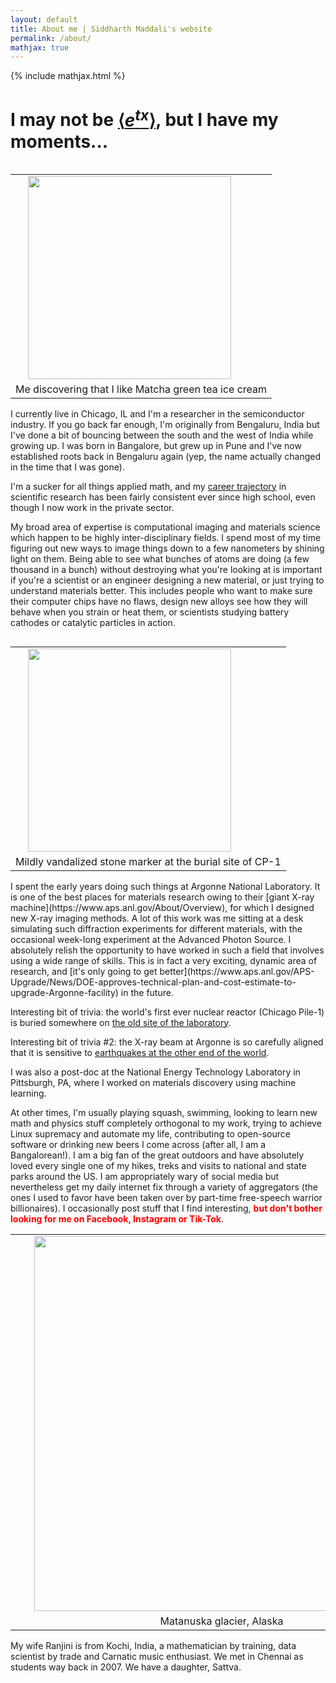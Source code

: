 ```yaml
---
layout: default
title: About me | Siddharth Maddali's website
permalink: /about/
mathjax: true
---
```

{% include mathjax.html %}

# I may not be <span class="notranslate"><a href="https://en.wikipedia.org/wiki/Moment-generating_function">$\left\langle e^{tx}\right\rangle$</a></span>, but I have my moments...

<table class="image" align="left" width="350">
<tr><td text-align="center"><img src="{{ site.url }}/images/me.png" width="325" align="left" style="margin:0px 20px" ></td></tr>
<tr><td class="caption" align="center">Me discovering that I like Matcha green tea ice cream</td></tr>
</table>

I currently live in Chicago, IL and I'm a researcher in the semiconductor industry.
If you go back far enough, I'm originally from Bengaluru, India but I've done a bit of bouncing between the south and the west of India while growing up. 
I was born in Bangalore, but grew up in Pune and I've now established roots back in Bengaluru again (yep, the name actually changed in the time that I was gone).

I'm a sucker for all things applied math, and my [career trajectory]({{site.url}}/professional/cv#workex) in scientific research has been fairly consistent ever since high school, even though I now work in the private sector. 

My broad area of expertise is computational imaging and materials science which happen to be highly inter-disciplinary fields. 
I spend most of my time figuring out new ways to image things down to a few nanometers by shining light on them.
Being able to see what bunches of atoms are doing (a few thousand in a bunch) without destroying what you're looking at is important if you're a scientist or an engineer designing a new material, or just trying to understand materials better.
This includes people who want to make sure their computer chips have no flaws, design new alloys see how they will behave when you strain or heat them, or scientists studying battery cathodes or catalytic particles in action.


<table class="image" align="right" width="350">
<tr><td text-align="center"><img src="{{ site.url }}/images/cp1.jpg" width="325" align="left" style="margin:0px 20px" ></td></tr>
<tr><td class="caption" align="center">Mildly vandalized stone marker at the burial site of CP-1</td></tr>
</table>
I spent the early years doing such things at Argonne National Laboratory. 
It is one of the best places for materials research owing to their [giant X-ray machine](https://www.aps.anl.gov/About/Overview), for which I designed new X-ray imaging methods.
A lot of this work was me sitting at a desk simulating such diffraction experiments for different materials, with the occasional week-long experiment at the Advanced Photon Source.
I absolutely relish the opportunity to have worked in such a field that involves using a wide range of skills.
This is in fact a very exciting, dynamic area of research, and [it's only going to get better](https://www.aps.anl.gov/APS-Upgrade/News/DOE-approves-technical-plan-and-cost-estimate-to-upgrade-Argonne-facility) in the future. 

Interesting bit of trivia: the world's first ever nuclear reactor (Chicago Pile-1) is buried somewhere on [the old site of the laboratory](https://www.atlasobscura.com/places/red-gate-woods).

Interesting bit of trivia #2: the X-ray beam at Argonne is so carefully aligned that it is sensitive to <a href="https://www.flickr.com/photos/argonne/32879127374">earthquakes at the other end of the world</a>.

I was also a post-doc at the National Energy Technology Laboratory in Pittsburgh, PA, where I worked on materials discovery using machine learning.

<a name="noseriously"></a>
At other times, I'm usually playing squash, swimming, looking to learn new math and physics stuff completely orthogonal to my work, trying to achieve Linux supremacy and automate my life, contributing to open-source software or drinking new beers I come across (after all, I am a Bangalorean!).
I am a big fan of the great outdoors and have absolutely loved every single one of my hikes, treks and visits to national and state parks around the US.
I am appropriately wary of social media but nevertheless get my daily internet fix through a variety of aggregators (the ones I used to favor have been taken over by part-time free-speech warrior billionaires). 
I occasionally post stuff that I find interesting, <font color="red"><strong>but don't bother looking for me on Facebook, Instagram or Tik-Tok</strong></font>.

<table class="image" align="center">
<tr><td><img src="{{ site.url }}/images/couple.jpg" width="600" style="margin:0px 30px"></td></tr>
<tr><td class="caption" align="center">Matanuska glacier, Alaska</td></tr>
</table>

My wife <span class="notranslate">Ranjini</span> is from Kochi, India, a mathematician by training, data scientist by trade and Carnatic music enthusiast.
We met in Chennai as students way back in 2007.
We have a daughter, <span class="notranslate">Sattva</span>.
